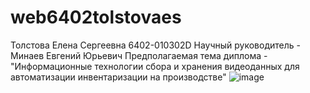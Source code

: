 # web6402tolstovaes

Толстова Елена Сергеевна
6402-010302D
Научный руководитель - Минаев Евгений Юрьевич
Предполагаемая тема диплома - "Информационные технологии сбора и хранения видеоданных для автоматизации инвентаризации на производстве"
![image](https://github.com/user-attachments/assets/f0e11265-0e49-4c01-87c2-46a8841ef688)
